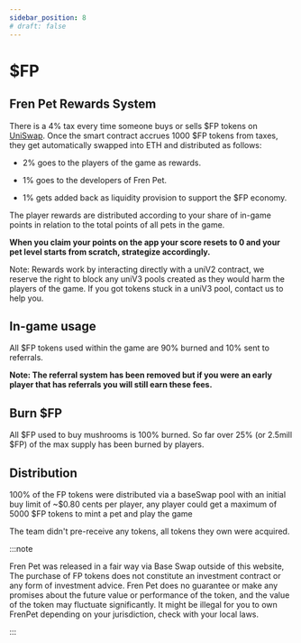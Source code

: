 ```yaml
---
sidebar_position: 8
# draft: false
---
```


# $FP

## Fren Pet Rewards System

There is a 4% tax every time someone buys or sells $FP tokens on [UniSwap](https://app.uniswap.org/explore/tokens/base/0xff0c532fdb8cd566ae169c1cb157ff2bdc83e105). Once the smart contract accrues 1000 $FP tokens from taxes, they get automatically swapped into ETH and distributed as follows:

-   2% goes to the players of the game as rewards.
    

-   1% goes to the developers of Fren Pet.
    

-   1% gets added back as liquidity provision to support the $FP economy.
    

The player rewards are distributed according to your share of in-game points in relation to the total points of all pets in the game.

**When you claim your points on the app your score resets to 0 and your pet level starts from scratch, strategize accordingly.**

Note: Rewards work by interacting directly with a uniV2 contract, we reserve the right to block any uniV3 pools created as they would harm the players of the game. If you got tokens stuck in a uniV3 pool, contact us to help you.

## In-game usage

All $FP tokens used within the game are 90% burned and 10% sent to referrals.

**Note: The referral system has been removed but if you were an early player that has referrals you will still earn these fees.**

## Burn $FP

All $FP used to buy mushrooms is 100% burned. So far over 25% (or 2.5mill $FP) of the max supply has been burned by players.

## Distribution

100% of the FP tokens were distributed via a baseSwap pool with an initial buy limit of ~$0.80 cents per player, any player could get a maximum of 5000 $FP tokens to mint a pet and play the game

The team didn't pre-receive any tokens, all tokens they own were acquired.

:::note

Fren Pet was released in a fair way via Base Swap outside of this website, The purchase of FP tokens does not constitute an investment contract or any form of investment advice. Fren Pet does no guarantee or make any promises about the future value or performance of the token, and the value of the token may fluctuate significantly. It might be illegal for you to own FrenPet depending on your jurisdiction, check with your local laws.

:::
